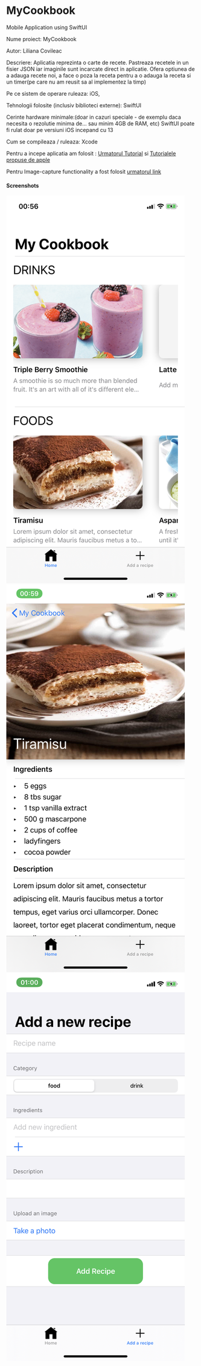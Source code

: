 # MyCookbook
Mobile Application using SwiftUI


Nume proiect: MyCookbook

Autor: Liliana Covileac

Descriere: Aplicatia reprezinta o carte de recete. Pastreaza recetele in un fisier JSON iar imaginile sunt incarcate direct in aplicatie. Ofera optiunea de a adauga recete noi, a face o poza la receta pentru a o adauga la receta si un timer(pe care nu am reusit sa al implementez la timp) 

Pe ce sistem de operare ruleaza: iOS, 

Tehnologii folosite (inclusiv biblioteci externe): SwiftUI

Cerinte hardware minimale:(doar in cazuri speciale - de exemplu daca necesita o rezolutie minima de... sau minim 4GB de RAM, etc) SwiftUI poate fi rulat doar pe versiuni iOS incepand cu 13

Cum se compileaza / ruleaza: Xcode


Pentru a incepe aplicatia am folosit : [Urmatorul Tutorial](https://www.youtube.com/watch?v=Xetrbmnszjc)
si [Tutorialele propuse de apple](https://developer.apple.com/tutorials/swiftui/composing-complex-interfaces)

Pentru Image-capture functionality  a fost folosit [urmatorul link](https://www.iosapptemplates.com/blog/swiftui/photo-camera-swiftui )

#### Screenshots

![alt text](https://github.com/lilicovileac/MyCookbook/blob/master/IMG_6531.PNG)
![alt text](https://github.com/lilicovileac/MyCookbook/blob/master/IMG_6536.PNG)
![alt text](https://github.com/lilicovileac/MyCookbook/blob/master/IMG_6537.PNG)
